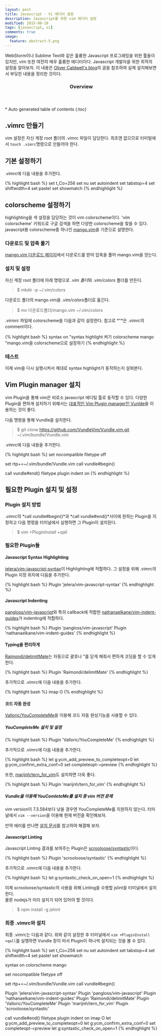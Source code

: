 ```yaml
---
layout: post
title: Javascript - Vi 에디터 설정
description: Javascript를 위한 vim 에디터 설정
modified: 2015-08-19
tags: [javascript, vi]
comments: true
image:
  feature: abstract-5.png
---
```


WebStorm이나 Sublime Text와 같은 훌륭한 Javascript 프로그래밍을 위한 툴들이 있지만, vim 또한 여전히 매우 훌륭한 에디터이다. Javascript 개발자을 위한 최적의 설정을 알아보자. 이 내용은 [Oliver Caldwell's blog](http://oli.me.uk/2013/06/29/equipping-vim-for-javascript/)의 글을 참조하여 실제 설치해보면서 부딪힌 내용을 정리한 것이다. 


<section id="table-of-contents" class="toc">
  <header>
    <h3>Overview</h3>
  </header>
<div id="drawer" markdown="1">
*  Auto generated table of contents
{:toc}
</div>
</section><!-- /#table-of-contents -->

## .vimrc 만들기

vim 설정은 자신 계정 root 폴더의 .vimrc 파일이 담당한다. 최초엔 없으므로 터미털에서 `touch .vimrc`명령으로 만들어야 한다.

## 기본 설정하기 

.vimrc에 다음 내용을 추가한다.  

{% highlight bash %}
set t_Co=256
set nu
set autoindent
set tabstop=4
set shiftwidth=4
set paste!
set showmatch
{% endhighlight %}

## colorscheme 설정하기 

highlighting을 색 설정을 담당하는 것이 vim colorscheme이다. 'vim colorscheme' 키워드로 구글 검색을 하면 다양한 colorscheme을 찾을 수 있다. javascript용 colorscheme중 하나인 [mango.vim](http://www.vim.org/scripts/script.php?script_id=3779)을 기준으로 설명한다. 

### 다운로드 및 압축 풀기 

 [mango.vim 다운로드 페이지](http://www.vim.org/scripts/script.php?script_id=3779)에서 다운로드를 받아 압축을 풀어 mango.vim을 얻는다.  

### 설치 및 설정 

자신 계정 root 폴더에 아래 명령으로 *.vim 폴더*와 *.vim/colors* 폴더를 만든다. 

> $ mkdir -p ~/.vim/colors

다운로드 폴더의 mango.vim을 *.vim/colors*폴더로 옮긴다. 

> $ mv 다운로드폴더/mango.vim ~/.vim/colors

*.virmrc* 파일에 colorscheme을 다음과 같이 설정한다. 참고로 *"*은 *.vimrc*의 comment이다.

{% highlight bash %}
syntax on "syntax highlight 켜기
colorscheme mango "mango.vim을 colorscheme으로 설정하기 
{% endhighlight %}

### 테스트

이제 vim을 다시 실행시켜서 제대로 syntax highlight가 동작하는지 살펴본다. 

## Vim Plugin manager 설치

vim Plugin을 통해 vim은 비로소 javascript 에디팅 툴로 동작할 수 있다. 다양한 Plugin을 편하게 설치하기 위해서는 [대표적인 Vim Plugin manager인 Vunlde](https://github.com/VundleVim/Vundle.vim)을 이용하는 것이 좋다. 

다음 명령을 통해 Vundle을 설치한다. 

>  $ git clone https://github.com/VundleVim/Vundle.vim.git ~/.vim/bundle/Vundle.vim 

.vimrc에 다음 내용을 추가한다. 

{% highlight bash %}
set nocompatible
filetype off

set rtp+=~/.vim/bundle/Vundle.vim
call vundle#begin()

call vundle#end()
filetype plugin indent on
{% endhighlight %}

## 필요한 Plugin 설치 및 설정

### Plugin 설치 방법 

*.vimrc*의 *call vundle#begin()*과 *call vundle#end()*사이에 원하는 Plugin을 지정하고 다음 명령을 터미널에서 실행하면 그 Plugin이 설치된다. 

>$ vim +PluginInstall +qall

### 필요한 Plugin들

#### Javascript Syntax Highlighting

[jelera/vim-javascript-syntax](https://github.com/jelera/vim-javascript-syntax)이 Highlighting에 적합하다. 그 설정을 위해 .vimrc의 Plugin 지정 위치에 다음을 추가한다. 

{% highlight bash %}
Plugin 'jelera/vim-javascript-syntax'
{% endhighlight %}

#### Javascript Indenting

[pangloss/vim-javascript](https://github.com/pangloss/vim-javascript)와 특히 callback에 적합한 [nathanaelkane/vim-indent-guides](https://github.com/nathanaelkane/vim-indent-guides)가 indenting에 적합하다.

{% highlight bash %}
Plugin 'pangloss/vim-javascript'
Plugin 'nathanaelkane/vim-indent-guides'
{% endhighlight %}

#### Typing을 편리하게

[Raimondi/delimitMate](https://github.com/Raimondi/delimitMate)는 자동으로 괄호나 "를 닫게 해줘서 편하게 코딩을 할 수 있게 한다. 

{% highlight bash %}
Plugin 'Raimondi/delimitMate'
{% endhighlight %}

추가적으로 .vimrc에 다음 내용을 추가한다. 

{% highlight bash %}
imap <C-c> <CR><Esc>O
{% endhighlight %}

#### 코드 자동 완성 

[Valloric/YouCompleteMe](https://github.com/Valloric/YouCompleteMe)을 이용해 코드 자동 완성기능을 사용할 수 있다. 

##### YouCompleteMe 설치 및 설정

{% highlight bash %}
Plugin 'Valloric/YouCompleteMe'
{% endhighlight %}

추가적으로 .vimrc에 다음 내용을 추가한다. 

{% highlight bash %}
let g:ycm_add_preview_to_completeopt=0
let g:ycm_confirm_extra_conf=0
set completeopt-=preview
{% endhighlight %}

또한, [marijnh/tern_for_vim](https://github.com/marijnh/tern_for_vim)도 설치하면 더욱 좋다. 

{% highlight bash %}
Plugin 'marijnh/tern_for_vim'
{% endhighlight %}

##### Vundle을 이용해 YouComleteMe를 설치 중 vim 버전 문제 

vim version이 7.3.584보다 낮을 경우엔 YouCompleteMe를 지원하지 않는다. 터미널에서 `vim --version`을 이용해 현재 버전을 확인해보자.

만약 에러를 만나면 [설치 문서](https://github.com/Valloric/YouCompleteMe/blob/master/README.md)를 참고하여 해결해 보자. 

#### Javascript Linting

Javascript Linting 결과를 보여주는 Plugin은 [scrooloose/syntastic](https://github.com/scrooloose/syntastic)이다. 

{% highlight bash %}
Plugin 'scrooloose/syntastic'
{% endhighlight %}

추가적으로 .vimrc에 다음 내용을 추가한다. 

{% highlight bash %}
let g:syntastic_check_on_open=1
{% endhighlight %}

이제 scrooloose/syntastic의 사용을 위해 Linting을 수행할 jslint을 터미널에서 설치한다.  
물론 nodejs가 미리 설치가 되어 있어야 할 것이다. 

> $ npm install -g jshint

### 최종 .vimrc와 설치 

최종 .vimrc는 다음과 같다. 위와 같이 설정한 후 터미널에서 `vim +PluginInstall +qall`를 실행하면 Vundle 창이 떠서 Plugin이 하나씩 설치되는 것을 볼 수 있다. 

{% highlight bash %}
set t_Co=256
set nu
set autoindent
set tabstop=4
set shiftwidth=4
set paste!
set showmatch

syntax on
colorscheme mango

set nocompatible
filetype off

set rtp+=~/.vim/bundle/Vundle.vim
call vundle#begin()

Plugin 'jelera/vim-javascript-syntax'
Plugin 'pangloss/vim-javascript'
Plugin 'nathanaelkane/vim-indent-guides'
Plugin 'Raimondi/delimitMate'
Plugin 'Valloric/YouCompleteMe'
Plugin 'marijnh/tern_for_vim'
Plugin 'scrooloose/syntastic'

call vundle#end()
filetype plugin indent on
imap <C-c> <CR><Esc>O
let g:ycm_add_preview_to_completeopt=0
let g:ycm_confirm_extra_conf=0
set completeopt-=preview
let g:syntastic_check_on_open=1
{% endhighlight %}





